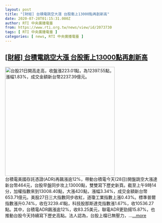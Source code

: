 ```yaml
---
layout: post
title: "[財經] 台積電跳空大漲 台股衝上13000點再創新高"
date: 2020-07-28T01:15:31.000Z
author: RTI 中央廣播電臺
from: https://www.rti.org.tw/news/view/id/2073730
tags: [ RTI 中央廣播電臺 ]
categories: [ news, RTI 中央廣播電臺 ]
---
```

<!--1595898931000-->
[[財經] 台積電跳空大漲 台股衝上13000點再創新高](https://www.rti.org.tw/news/view/id/2073730)
------

<div>
<img src="https://static.rti.org.tw/assets/thumbnails/2020/07/21/20200721000044M.jpg" width="360" alt="台股21日開高走高，收盤漲223.01點，為12397.55點，漲幅1.83%，成交金額新台幣2237.39億元。" title="台股21日開高走高，收盤漲223.01點，為12397.55點，漲幅1.83%，成交金額新台幣2237.39億元。"><br>台積電美國存託憑證(ADR)再飆漲逾12%，帶動台積電今天(28日)開盤跳空大漲達新台幣464元，台股早盤同步攻上13000點，雙雙寫下歷史新頁。截至上午9時14分，加權指數來到13008.40點，大漲420點，漲幅3.34%，成交金額新台幣653.71億元。美股27日三大指數同步收紅，道瓊工業指數上漲0.43%。標準普爾指數漲升0.74%，收在3239.41點，科技股那斯達克指數漲1.67%，收10536.27點。其中，台積電ADR飆漲逾12%，收83.25美元，聯電ADR更勁揚15.87%，也推動台股今天持續寫下歷史高點。法人認為，台股上檔已無壓力，...<a target="_blank" href="https://www.rti.org.tw/news/view/id/2073730">...more</a>
</div>

